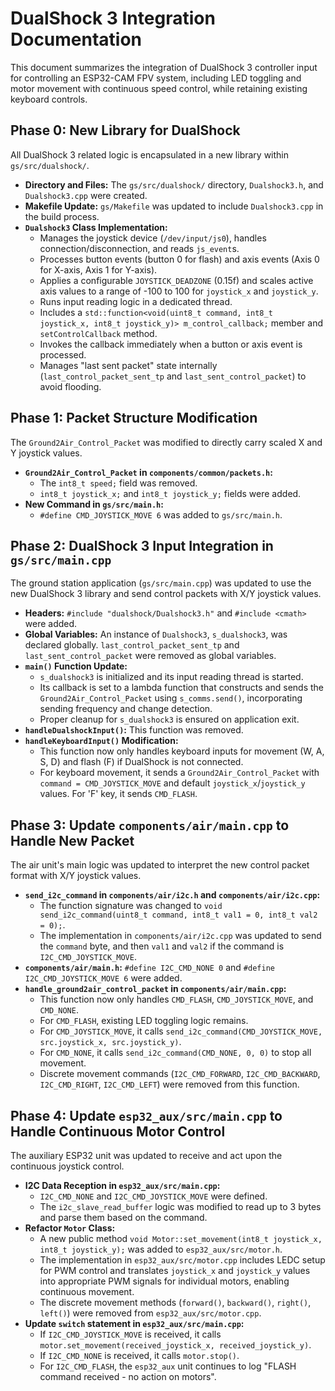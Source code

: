 # DualShock 3 Integration Documentation

This document summarizes the integration of DualShock 3 controller input for controlling an ESP32-CAM FPV system, including LED toggling and motor movement with continuous speed control, while retaining existing keyboard controls.

## Phase 0: New Library for DualShock

All DualShock 3 related logic is encapsulated in a new library within `gs/src/dualshock/`.

-   **Directory and Files:** The `gs/src/dualshock/` directory, `Dualshock3.h`, and `Dualshock3.cpp` were created.
-   **Makefile Update:** `gs/Makefile` was updated to include `Dualshock3.cpp` in the build process.
-   **`Dualshock3` Class Implementation:**
    -   Manages the joystick device (`/dev/input/js0`), handles connection/disconnection, and reads `js_event`s.
    -   Processes button events (button 0 for flash) and axis events (Axis 0 for X-axis, Axis 1 for Y-axis).
    -   Applies a configurable `JOYSTICK_DEADZONE` (0.15f) and scales active axis values to a range of -100 to 100 for `joystick_x` and `joystick_y`.
    -   Runs input reading logic in a dedicated thread.
    -   Includes a `std::function<void(uint8_t command, int8_t joystick_x, int8_t joystick_y)> m_control_callback;` member and `setControlCallback` method.
    -   Invokes the callback immediately when a button or axis event is processed.
    -   Manages "last sent packet" state internally (`last_control_packet_sent_tp` and `last_sent_control_packet`) to avoid flooding.

## Phase 1: Packet Structure Modification

The `Ground2Air_Control_Packet` was modified to directly carry scaled X and Y joystick values.

-   **`Ground2Air_Control_Packet` in `components/common/packets.h`:**
    -   The `int8_t speed;` field was removed.
    -   `int8_t joystick_x;` and `int8_t joystick_y;` fields were added.
-   **New Command in `gs/src/main.h`:**
    -   `#define CMD_JOYSTICK_MOVE 6` was added to `gs/src/main.h`.

## Phase 2: DualShock 3 Input Integration in `gs/src/main.cpp`

The ground station application (`gs/src/main.cpp`) was updated to use the new DualShock 3 library and send control packets with X/Y joystick values.

-   **Headers:** `#include "dualshock/Dualshock3.h"` and `#include <cmath>` were added.
-   **Global Variables:** An instance of `Dualshock3`, `s_dualshock3`, was declared globally. `last_control_packet_sent_tp` and `last_sent_control_packet` were removed as global variables.
-   **`main()` Function Update:**
    -   `s_dualshock3` is initialized and its input reading thread is started.
    -   Its callback is set to a lambda function that constructs and sends the `Ground2Air_Control_Packet` using `s_comms.send()`, incorporating sending frequency and change detection.
    -   Proper cleanup for `s_dualshock3` is ensured on application exit.
-   **`handleDualshockInput()`:** This function was removed.
-   **`handleKeyboardInput()` Modification:**
    -   This function now only handles keyboard inputs for movement (W, A, S, D) and flash (F) if DualShock is not connected.
    -   For keyboard movement, it sends a `Ground2Air_Control_Packet` with `command = CMD_JOYSTICK_MOVE` and default `joystick_x`/`joystick_y` values. For 'F' key, it sends `CMD_FLASH`.

## Phase 3: Update `components/air/main.cpp` to Handle New Packet

The air unit's main logic was updated to interpret the new control packet format with X/Y joystick values.

-   **`send_i2c_command` in `components/air/i2c.h` and `components/air/i2c.cpp`:**
    -   The function signature was changed to `void send_i2c_command(uint8_t command, int8_t val1 = 0, int8_t val2 = 0);`.
    -   The implementation in `components/air/i2c.cpp` was updated to send the `command` byte, and then `val1` and `val2` if the command is `I2C_CMD_JOYSTICK_MOVE`.
-   **`components/air/main.h`:** `#define I2C_CMD_NONE 0` and `#define I2C_CMD_JOYSTICK_MOVE 6` were added.
-   **`handle_ground2air_control_packet` in `components/air/main.cpp`:**
    -   This function now only handles `CMD_FLASH`, `CMD_JOYSTICK_MOVE`, and `CMD_NONE`.
    -   For `CMD_FLASH`, existing LED toggling logic remains.
    -   For `CMD_JOYSTICK_MOVE`, it calls `send_i2c_command(CMD_JOYSTICK_MOVE, src.joystick_x, src.joystick_y)`.
    -   For `CMD_NONE`, it calls `send_i2c_command(CMD_NONE, 0, 0)` to stop all movement.
    -   Discrete movement commands (`I2C_CMD_FORWARD`, `I2C_CMD_BACKWARD`, `I2C_CMD_RIGHT`, `I2C_CMD_LEFT`) were removed from this function.

## Phase 4: Update `esp32_aux/src/main.cpp` to Handle Continuous Motor Control

The auxiliary ESP32 unit was updated to receive and act upon the continuous joystick control.

-   **I2C Data Reception in `esp32_aux/src/main.cpp`:**
    -   `I2C_CMD_NONE` and `I2C_CMD_JOYSTICK_MOVE` were defined.
    -   The `i2c_slave_read_buffer` logic was modified to read up to 3 bytes and parse them based on the command.
-   **Refactor `Motor` Class:**
    -   A new public method `void Motor::set_movement(int8_t joystick_x, int8_t joystick_y);` was added to `esp32_aux/src/motor.h`.
    -   The implementation in `esp32_aux/src/motor.cpp` includes LEDC setup for PWM control and translates `joystick_x` and `joystick_y` values into appropriate PWM signals for individual motors, enabling continuous movement.
    -   The discrete movement methods (`forward()`, `backward()`, `right()`, `left()`) were removed from `esp32_aux/src/motor.cpp`.
-   **Update `switch` statement in `esp32_aux/src/main.cpp`:**
    -   If `I2C_CMD_JOYSTICK_MOVE` is received, it calls `motor.set_movement(received_joystick_x, received_joystick_y)`.
    -   If `I2C_CMD_NONE` is received, it calls `motor.stop()`.
    -   For `I2C_CMD_FLASH`, the `esp32_aux` unit continues to log "FLASH command received - no action on motors".

